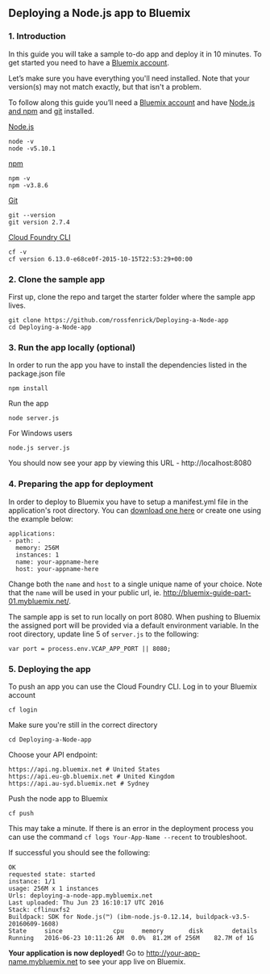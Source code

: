 ## Deploying a Node.js app to Bluemix


### 1. Introduction
In this guide you will take a sample to-do app and deploy it in 10 minutes. To get started you need to have a [Bluemix account](https://console.ng.bluemix.net/registration/).

Let’s make sure you have everything you'll need installed. Note that your version(s) may not match exactly, but that isn't a problem.

To follow along this guide you’ll need a [Bluemix account](https://console.ng.bluemix.net/registration/) and have [Node.js and npm](https://nodejs.org/en/download/) and [git](https://git-scm.com/downloads) installed.

[Node.js](https://nodejs.org/en/download/)
```
node -v
node -v5.10.1
```

[npm](https://www.npmjs.com/package/download)
```
npm -v
npm -v3.8.6
```

[Git](https://git-scm.com/downloads)
```
git --version
git version 2.7.4  
```

[Cloud Foundry CLI](https://github.com/cloudfoundry/cli#downloads)
```
cf -v
cf version 6.13.0-e68ce0f-2015-10-15T22:53:29+00:00
```

### 2. Clone the sample app

First up, clone the repo and target the starter folder where the sample app lives.
```
git clone https://github.com/rossfenrick/Deploying-a-Node-app
cd Deploying-a-Node-app
```


### 3. Run the app locally (optional)

In order to run the app you have to install the dependencies listed in the package.json file
```
npm install
```
Run the app
```
node server.js
```
For Windows users
```
node.js server.js
```


You should now see your app by viewing this URL - http://localhost:8080


### 4. Preparing the app for deployment

In order to deploy to Bluemix you have to setup a manifest.yml file in the application's root directory.
You can [download one here](https://pages.github.ibm.com/rossfenrick/Getting-Started-Guides/docs/manifest.yml) or create one using the example below:
```
applications:
- path: .
  memory: 256M
  instances: 1
  name: your-appname-here
  host: your-appname-here
```

Change both the `name` and `host` to a single unique name of your choice. Note that the `name` will be used in your public url, ie. http://bluemix-guide-part-01.mybluemix.net/.

The sample app is set to run locally on port 8080. When pushing to Bluemix ​the assigned port will be provided via a default environment variable. In the root directory, update line 5 of `server.js` to the following:
```
var port = process.env.VCAP_APP_PORT || 8080;
```


### 5. Deploying the app
To push an app you can use the Cloud Foundry CLI. Log in to your Bluemix account
```
cf login
```

Make sure you're still in the correct directory
```
cd Deploying-a-Node-app
```

Choose your API endpoint:
```
https://api.ng.bluemix.net # United States
https://api.eu-gb.bluemix.net # United Kingdom
https://api.au-syd.bluemix.net # Sydney
```

Push the node app to Bluemix
```
cf push
```

This may take a minute. If there is an error in the deployment process you can use the command `cf logs Your-App-Name --recent` to troubleshoot.

If successful you should see the following:
```
OK
requested state: started
instance: 1/1
usage: 256M x 1 instances
Urls: deploying-a-node-app.mybluemix.net
Last uploaded: Thu Jun 23 16:10:17 UTC 2016
Stack: cflinuxfs2
Buildpack: SDK for Node.js(™) (ibm-node.js-0.12.14, buildpack-v3.5-20160609-1608)
State     since              cpu     memory       disk        details
Running   2016-06-23 10:11:26 AM  0.0%  81.2M of 256M    82.7M of 1G
```

**Your application is now deployed!**
Go to http://your-app-name.mybluemix.net to see your app live on Bluemix.
